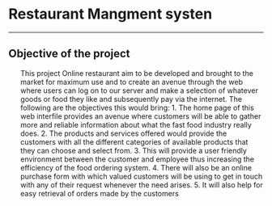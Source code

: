 # Restaurant Mangment systen
<hr/>
<h2> Objective of the project </h2>
<ul>
This project Online restaurant aim to be developed and brought to the market for maximum 
use and to create an avenue through the web where users can log on to our server and make a 
selection of whatever goods or food they like and subsequently pay via the internet. The 
following are the objectives this would bring:
1. The home page of this web interfile provides an avenue where customers will be able to 
gather more and reliable information about what the fast food industry really does. 
2. The products and services offered would provide the customers with all the different 
categories of available products that they can choose and select from. 
3. This will provide a user friendly environment between the customer and employee thus 
increasing the efficiency of the food ordering system.
4. There will also be an online purchase form with which valued customers will be using to 
get in touch with any of their request whenever the need arises. 
5. It will also help for easy retrieval of orders made by the customers
